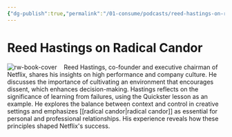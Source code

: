 ```yaml
---
{"dg-publish":true,"permalink":"/01-consume/podcasts/reed-hastings-on-radical-candor/","title":"Reed Hastings on Radical Candor"}
---
```


# Reed Hastings on Radical Candor

![rw-book-cover](https://wsrv.nl/?url=https%3A%2F%2Fcontent.production.cdn.art19.com%2Fimages%2F69%2F10%2F10%2Ffb%2F691010fb-625e-4abe-993c-a57228b28dbe%2F91cb53ae0d5dbb379b9dffecf0a772593891d0d09bbe6d90ee746edbdb79e3ec75584f2ceb8260e9f675a90c05419b9b99842a76905b686f0f51c1a9d3e227ab.jpeg&w=300&h=300)
 
 Reed Hastings, co-founder and executive chairman of Netflix, shares his insights on high performance and company culture. He discusses the importance of cultivating an environment that encourages dissent, which enhances decision-making. Hastings reflects on the significance of learning from failures, using the Quickster lesson as an example. He explores the balance between context and control in creative settings and emphasizes [[radical candor\|radical candor]] as essential for personal and professional relationships. His experience reveals how these principles shaped Netflix's success.

